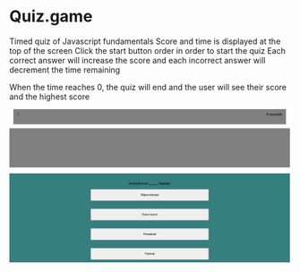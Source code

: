 # Quiz.game

Timed quiz of Javascript fundamentals
Score and time is displayed at the top of the screen
Click the start button order in order to start the quiz
Each correct answer will increase the score and each incorrect answer will decrement the time remaining

When the time reaches 0, the quiz will end and the user will see their score and the highest score

<img src="Assets/quiz.page.png">
